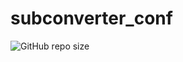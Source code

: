 # subconverter_conf
![GitHub repo size](https://img.shields.io/github/repo-size/fly130/subconverter_conf)
